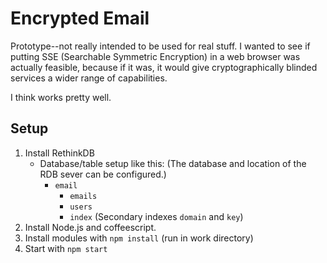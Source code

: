Encrypted Email
===============

Prototype--not really intended to be used for real stuff.  I wanted to see if putting SSE (Searchable Symmetric Encryption) in a web browser was actually feasible, because if it was, it would give cryptographically blinded services 
a wider range of capabilities.

I think works pretty well.

Setup
-----
1.  Install RethinkDB
    - Database/table setup like this:  (The database and location of the RDB sever can be configured.)
      - `email`
        - `emails`
        - `users`
        - `index`  (Secondary indexes `domain` and `key`)
2.  Install Node.js and coffeescript.
3.  Install modules with `npm install` (run in work directory)
4.  Start with `npm start`

